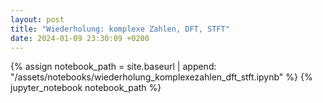 ```yaml
---
layout: post
title: "Wiederholung: komplexe Zahlen, DFT, STFT"
date: 2024-01-09 23:30:09 +0200
---
```


{% assign notebook_path = site.baseurl | append: "/assets/notebooks/wiederholung_komplexezahlen_dft_stft.ipynb" %} {% jupyter_notebook notebook_path %}
